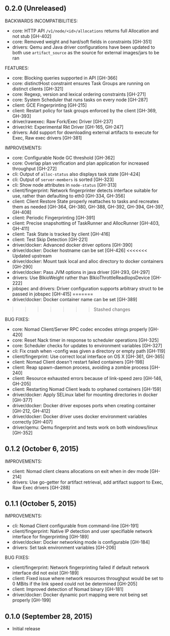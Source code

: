 ## 0.2.0 (Unreleased)

BACKWARDS INCOMPATIBILITIES:

  * core: HTTP API `/v1/node/<id>/allocations` returns full Allocation and not
    stub [GH-402]
  * core: Removed weight and hard/soft fields in constraints [GH-351]
  * drivers: Qemu and Java driver configurations have been updated to both use
    `artifact_source` as the source for external images/jars to be ran

FEATURES:

  * core: Blocking queries supported in API [GH-366]
  * core: distinctHost constraint ensures Task Groups are running on distinct
    clients [GH-321]
  * core: Regexp, version and lexical ordering constraints [GH-271]
  * core: System Scheduler that runs tasks on every node [GH-287]
  * client: GCE Fingerprinting [GH-215]
  * client: Restart policy for task groups enforced by the client [GH-369,
    GH-393]
  * driver/rawexec: Raw Fork/Exec Driver [GH-237]
  * driver/rkt: Experimental Rkt Driver [GH-165, GH-247]
  * drivers: Add support for downloading external artifacts to execute for
    Exec, Raw exec drivers [GH-381]

IMPROVEMENTS:

  * core: Configurable Node GC threshold [GH-362]
  * core: Overlap plan verification and plan application for increased
    throughput [GH-272]
  * cli: Output of `alloc-status` also displays task state [GH-424]
  * cli: Output of `server-members` is sorted [GH-323]
  * cli: Show node attributes in `node-status` [GH-313]
  * client/fingerprint: Network fingerprinter detects interface suitable for
    use, rather than defaulting to eth0 [GH-334, GH-356]
  * client: Client Restore State properly reattaches to tasks and recreates
    them as needed [GH-364, GH-380, GH-388, GH-392, GH-394, GH-397, GH-408]
  * client: Periodic Fingerprinting [GH-391]
  * client: Precise snapshotting of TaskRunner and AllocRunner [GH-403, GH-411]
  * client: Task State is tracked by client [GH-416]
  * client: Test Skip Detection [GH-221]
  * driver/docker: Advanced docker driver options [GH-390]
  * driver/docker: Docker hostname can be set [GH-426]
<<<<<<< Updated upstream
  * driver/docker: Mount task local and alloc directory to docker containers
    [GH-290]
  * driver/docker: Pass JVM options in java driver [GH-293, GH-297]
  * drivers: Use BlkioWeight rather than BlkioThrottleReadIopsDevice [GH-222]
  * jobspec and drivers: Driver configuration supports arbitrary struct to be
    passed in jobspec [GH-415]
=======
  * driver/docker: Docker container name can be set [GH-389]
>>>>>>> Stashed changes

BUG FIXES:

  * core: Nomad Client/Server RPC codec encodes strings properly [GH-420]
  * core: Reset Nack timer in response to scheduler operations [GH-325]
  * core: Scheduler checks for updates to environment variables [GH-327]
  * cli: Fix crash when -config was given a directory or empty path [GH-119]
  * client/fingerprint: Use correct local interface on OS X [GH-361, GH-365]
  * client: Nomad Client doesn't restart failed containers [GH-198]
  * client: Reap spawn-daemon process, avoiding a zombie process [GH-240]
  * client: Resource exhausted errors because of link-speed zero [GH-146,
    GH-205]
  * client: Restarting Nomad Client leads to orphaned containers [GH-159]
  * driver/docker: Apply SELinux label for mounting directories in docker
    [GH-377]
  * driver/docker: Docker driver exposes ports when creating container [GH-212,
    GH-412]
  * driver/docker: Docker driver uses docker environment variables correctly
    [GH-407]
  * driver/qemu: Qemu fingerprint and tests work on both windows/linux [GH-352]

## 0.1.2 (October 6, 2015)

IMPROVEMENTS:

  * client: Nomad client cleans allocations on exit when in dev mode [GH-214]
  * drivers: Use go-getter for artifact retrieval, add artifact support to
    Exec, Raw Exec drivers [GH-288]

## 0.1.1 (October 5, 2015)

IMPROVEMENTS:

  * cli: Nomad Client configurable from command-line [GH-191]
  * client/fingerprint: Native IP detection and user specifiable network
    interface for fingerprinting [GH-189]
  * driver/docker: Docker networking mode is configurable [GH-184]
  * drivers: Set task environment variables [GH-206]

BUG FIXES:

  * client/fingerprint: Network fingerprinting failed if default network
    interface did not exist [GH-189]
  * client: Fixed issue where network resources throughput would be set to 0
    MBits if the link speed could not be determined [GH-205]
  * client: Improved detection of Nomad binary [GH-181]
  * driver/docker: Docker dynamic port mapping were not being set properly
    [GH-199]

## 0.1.0 (September 28, 2015)

  * Initial release

